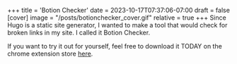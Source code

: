+++
title = 'Botion Checker'
date = 2023-10-17T07:37:06-07:00
draft = false
[cover]
    image = "/posts/botionchecker_cover.gif"
    relative = true
+++
Since Hugo is a static site generator, I wanted to make a tool that would check for broken links in my site. I called it Botion Checker.

If you want to try it out for yourself, feel free to download it TODAY on the chrome extension store [here](https://chromewebstore.google.com/detail/botion-checker/pijjpphcmcffakcaggdibkmnkkcmccdm). 
